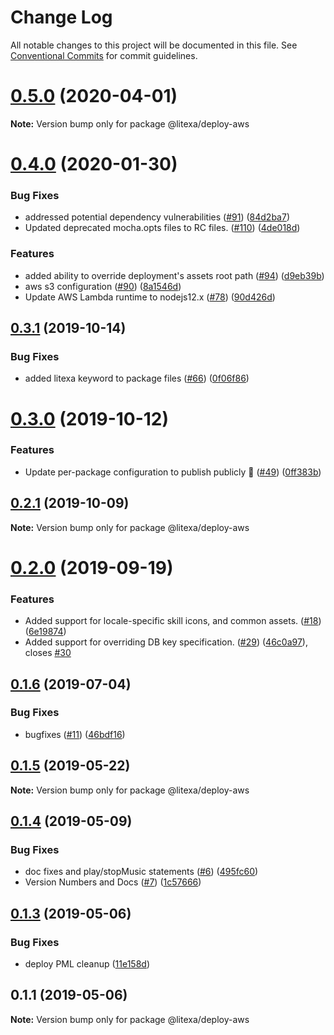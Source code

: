 # Change Log

All notable changes to this project will be documented in this file.
See [Conventional Commits](https://conventionalcommits.org) for commit guidelines.

# [0.5.0](https://github.com/alexa-games/litexa/compare/v0.4.1...v0.5.0) (2020-04-01)

**Note:** Version bump only for package @litexa/deploy-aws





# [0.4.0](https://github.com/alexa-games/litexa/compare/v0.3.1...v0.4.0) (2020-01-30)


### Bug Fixes

* addressed potential dependency vulnerabilities ([#91](https://github.com/alexa-games/litexa/issues/91)) ([84d2ba7](https://github.com/alexa-games/litexa/commit/84d2ba7851387deed6fff571ba072018eff9a4f0))
* Updated deprecated mocha.opts files to RC files. ([#110](https://github.com/alexa-games/litexa/issues/110)) ([4de018d](https://github.com/alexa-games/litexa/commit/4de018d79763c37060894c57265280acdd9c822e))


### Features

* added ability to override deployment's assets root path ([#94](https://github.com/alexa-games/litexa/issues/94)) ([d9eb39b](https://github.com/alexa-games/litexa/commit/d9eb39b25df791376b06c864260887b4b66bd8bb))
* aws s3 configuration ([#90](https://github.com/alexa-games/litexa/issues/90)) ([8a1546d](https://github.com/alexa-games/litexa/commit/8a1546df3dcd6e29094b8308c964d32e52b1a96a))
* Update AWS Lambda runtime to nodejs12.x  ([#78](https://github.com/alexa-games/litexa/issues/78)) ([90d426d](https://github.com/alexa-games/litexa/commit/90d426d404c8b76d72e4c645c05cb75a01ed0102))





## [0.3.1](https://github.com/alexa-games/litexa/compare/v0.3.0...v0.3.1) (2019-10-14)


### Bug Fixes

* added litexa keyword to package files ([#66](https://github.com/alexa-games/litexa/issues/66)) ([0f06f86](https://github.com/alexa-games/litexa/commit/0f06f860924347f8bf08bf9bcfb7f15d2e453e57))





# [0.3.0](https://github.com/alexa-games/litexa/compare/v0.2.1...v0.3.0) (2019-10-12)


### Features

* Update per-package configuration to publish publicly 🥳 ([#49](https://github.com/alexa-games/litexa/issues/49)) ([0ff383b](https://github.com/alexa-games/litexa/commit/0ff383b3bba3fe51a9fdb7166d8a5b3414beec68))





## [0.2.1](https://github.com/alexa-games/litexa/compare/v0.2.0...v0.2.1) (2019-10-09)

**Note:** Version bump only for package @litexa/deploy-aws





# [0.2.0](https://github.com/alexa-games/litexa/compare/v0.1.6...v0.2.0) (2019-09-19)


### Features

* Added support for locale-specific skill icons, and common assets. ([#18](https://github.com/alexa-games/litexa/issues/18)) ([6e19874](https://github.com/alexa-games/litexa/commit/6e19874))
* Added support for overriding DB key specification. ([#29](https://github.com/alexa-games/litexa/issues/29)) ([46c0a97](https://github.com/alexa-games/litexa/commit/46c0a97)), closes [#30](https://github.com/alexa-games/litexa/issues/30)





## [0.1.6](https://github.com/alexa-games/litexa/compare/v0.1.5...v0.1.6) (2019-07-04)


### Bug Fixes

* bugfixes ([#11](https://github.com/alexa-games/litexa/issues/11)) ([46bdf16](https://github.com/alexa-games/litexa/commit/46bdf16))





## [0.1.5](https://github.com/alexa-games/litexa/compare/v0.1.4...v0.1.5) (2019-05-22)

**Note:** Version bump only for package @litexa/deploy-aws





## [0.1.4](https://github.com/alexa-games/litexa/compare/v0.1.3...v0.1.4) (2019-05-09)


### Bug Fixes

* doc fixes and play/stopMusic statements ([#6](https://github.com/alexa-games/litexa/issues/6)) ([495fc60](https://github.com/alexa-games/litexa/commit/495fc60))
* Version Numbers and Docs ([#7](https://github.com/alexa-games/litexa/issues/7)) ([1c57666](https://github.com/alexa-games/litexa/commit/1c57666))





## [0.1.3](https://github.com/alexa-labs/litexa/compare/v0.1.1...v0.1.3) (2019-05-06)


### Bug Fixes

* deploy PML cleanup ([11e158d](https://github.com/alexa-labs/litexa/commit/11e158d))





## 0.1.1 (2019-05-06)

**Note:** Version bump only for package @litexa/deploy-aws
